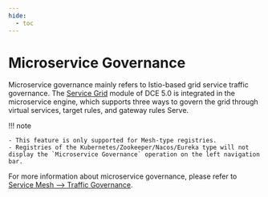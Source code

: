 ```yaml
---
hide:
  - toc
---
```


# Microservice Governance

Microservice governance mainly refers to Istio-based grid service traffic governance. The [Service Grid](../../../mspider/01Intro/WhatismSpider.md) module of DCE 5.0 is integrated in the microservice engine, which supports three ways to govern the grid through virtual services, target rules, and gateway rules Serve.

!!! note

    - This feature is only supported for Mesh-type registries.
    - Registries of the Kubernetes/Zookeeper/Nacos/Eureka type will not display the `Microservice Governance` operation on the left navigation bar.

For more information about microservice governance, please refer to [Service Mesh --> Traffic Governance](../../../mspider/03UserGuide/02TrafficGovernance/README.md).